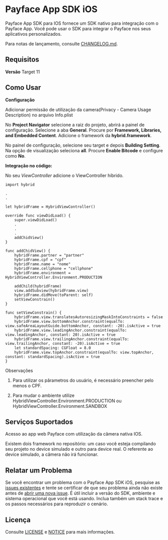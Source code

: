 # Payface App SDK iOS

Payface App SDK para IOS fornece um SDK nativo para integração com o Payface App. Você pode usar o SDK para integrar o Payface nos seus aplicativos personalizados.

Para notas de lançamento, consulte [CHANGELOG.md](https://github.com/PayfaceBrasil/payface-app-integration-sdk-ios/blob/master/CHANGELOG.md).

## Requisitos

**Versão**
Target 11


## Como Usar

**Configuração**

Adicionar permissão de utilização da camera(Privacy - Camera Usage Description) no arquivo Info.plist

No **Project Navigator** selecione a raiz do projeto, abrirá a painel de configuração. Selecione a aba **General**. Procure por **Framework, Libraries, and Embedded Content**. Adicione o framework da **hybrid.framework**.

No painel de configuração, selecione seu target e depois **Building Setting**. Na opção de visualização seleciona **all**. Procure **Enable Bitcode** e configure como **No**.

**Integração no código:**

No seu *ViewController* adicione o ViewController híbrido. 

```
import hybrid

.
.

let hybridFrame = HybridViewController()

override func viewDidLoad() {
    super.viewDidLoad()
    .
    .
    .
    addChidView()
}

func addChidView() {
    hybridFrame.partner = "partner"
    hybridFrame.cpf = "cpf"
    hybridFrame.name = "nome"
    hybridFrame.cellphone = "cellphone"
    hybridFrame.environment = HybridViewController.Environment.PRODUCTION
    
    addChild(hybridFrame)
    view.addSubview(hybridFrame.view)
    hybridFrame.didMove(toParent: self)
    setViewConstrain()
}

func setViewConstrain() {
    hybridFrame.view.translatesAutoresizingMaskIntoConstraints = false
    hybridFrame.view.bottomAnchor.constraint(equalTo: view.safeAreaLayoutGuide.bottomAnchor, constant: -20).isActive = true
    hybridFrame.view.leadingAnchor.constraint(equalTo: view.leadingAnchor, constant: 20).isActive = true
    hybridFrame.view.trailingAnchor.constraint(equalTo: view.trailingAnchor, constant: -20).isActive = true
    let standardSpacing: CGFloat = 8.0
    hybridFrame.view.topAnchor.constraint(equalTo: view.topAnchor, constant: standardSpacing).isActive = true
}

```
Observações

1. Para utilizar os pârametros do usuário, é necessário preencher pelo menos o CPF.

2. Para mudar o ambiente utilize HybridViewController.Environment.PRODUCTION ou HybridViewController.Environment.SANDBOX


## Serviços Suportados

Acesso ao app web Payface com utilização da câmera nativa IOS. 

Existem dois framework no repositório: um caso você esteja compilando seu projeto no device simulado e outro para device real. O referente ao device simulado, a câmera não irá funcionar.

## Relatar um Problema

Se você encontrar um problema com o Payface App SDK iOS, pesquise as [issues existentes](https://github.com/PayfaceBrasil/payface-app-integration-sdk-ios/issues)
e tente se certificar de que seu problema ainda não existe antes de [abrir uma nova issue](https://github.com/PayfaceBrasil/payface-app-integration-sdk-ios/issues/new). É útil incluir a versão do SDK, ambiente e sistema operacional que você está usando. Inclua também um stack trace e os passos necessários para reproduzir o cenário.

## Licença

Consulte [LICENSE](https://github.com/PayfaceBrasil/payface-app-integration-sdk-ios/blob/master/LICENSE) e [NOTICE](https://github.com/PayfaceBrasil/payface-app-integration-sdk-ios/blob/master/NOTICE) para mais informações.
